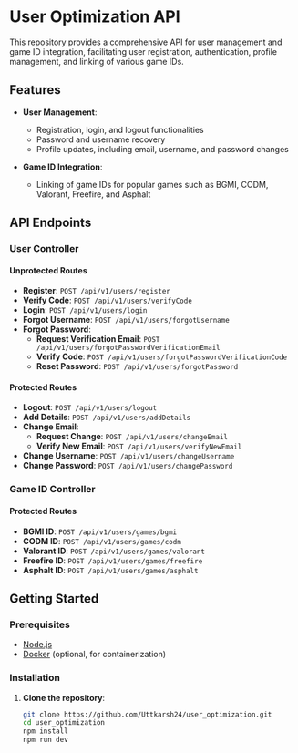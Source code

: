 # User Optimization API

This repository provides a comprehensive API for user management and game ID integration, facilitating user registration, authentication, profile management, and linking of various game IDs.

## Features

- **User Management**:
  - Registration, login, and logout functionalities
  - Password and username recovery
  - Profile updates, including email, username, and password changes

- **Game ID Integration**:
  - Linking of game IDs for popular games such as BGMI, CODM, Valorant, Freefire, and Asphalt

## API Endpoints

### User Controller

#### Unprotected Routes

- **Register**: `POST /api/v1/users/register`
- **Verify Code**: `POST /api/v1/users/verifyCode`
- **Login**: `POST /api/v1/users/login`
- **Forgot Username**: `POST /api/v1/users/forgotUsername`
- **Forgot Password**:
  - **Request Verification Email**: `POST /api/v1/users/forgotPasswordVerificationEmail`
  - **Verify Code**: `POST /api/v1/users/forgotPasswordVerificationCode`
  - **Reset Password**: `POST /api/v1/users/forgotPassword`

#### Protected Routes

- **Logout**: `POST /api/v1/users/logout`
- **Add Details**: `POST /api/v1/users/addDetails`
- **Change Email**:
  - **Request Change**: `POST /api/v1/users/changeEmail`
  - **Verify New Email**: `POST /api/v1/users/verifyNewEmail`
- **Change Username**: `POST /api/v1/users/changeUsername`
- **Change Password**: `POST /api/v1/users/changePassword`

### Game ID Controller

#### Protected Routes

- **BGMI ID**: `POST /api/v1/users/games/bgmi`
- **CODM ID**: `POST /api/v1/users/games/codm`
- **Valorant ID**: `POST /api/v1/users/games/valorant`
- **Freefire ID**: `POST /api/v1/users/games/freefire`
- **Asphalt ID**: `POST /api/v1/users/games/asphalt`

## Getting Started

### Prerequisites

- [Node.js](https://nodejs.org/)
- [Docker](https://www.docker.com/) (optional, for containerization)

### Installation

1. **Clone the repository**:

   ```bash
   git clone https://github.com/Uttkarsh24/user_optimization.git
   cd user_optimization
   npm install
   npm run dev
   ```
